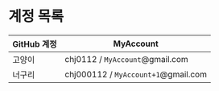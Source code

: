 # 계정 목록
GitHub 계정 | MyAccount
-----|-----
고양이 | chj0112 / ```MyAccount```@gmail.com
너구리 | chj000112 / ```MyAccount+1```@gmail.com
